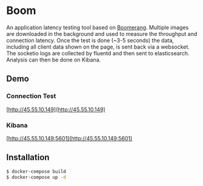# Boom
An application latency testing tool based on [Boomerang](https://github.com/SOASTA/boomerang).
Multiple images are downloaded in the background and used to measure the throughput and connection latency. Once the test is done (~3-5 seconds) the data, including all client data shown on the page, is sent back via a websocket. The socketio logs are collected by fluentd and then sent to elasticsearch. Analysis can then be done on Kibana. 

## Demo
### Connection Test
[http://45.55.10.149](http://45.55.10.149)

### Kibana
[http://45.55.10.149:5601](http://45.55.10.149:5601)

## Installation

```sh
$ docker-compose build
$ docker-compose up -d
```


